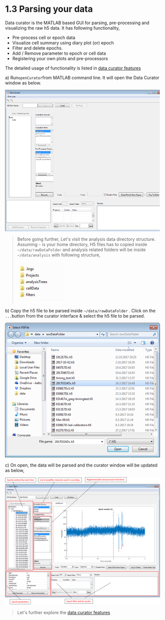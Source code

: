 # 1.3 Parsing your data

Data curator is the MATLAB based GUI for parsing, pre-processing and visualizing the raw h5 data. It has following functionality,

* Pre-process cell or epoch data
* Visualize cell summary using diary plot \(or\) epoch
* Filter and delete epochs.
* Add / Remove parameter to epoch or cell data
* Registering your own plots and pre-processors

The detailed usage of functionality is listed in [data curator features](/02-parsing-your-data/21-data-curator-features.md)

a\) Run`openCurator`from MATLAB command line. It will open the Data Curator window as below.

![](/assets/curator_view.png)

> Before going further, Let's visit the analysis data directory structure.  Assuming `~` is your home directory, H5 files has to copied inside `~/data/rawDataFolder` and analysis related folders will be inside `~/data/analysis` with following structure,
>
> ![](/assets/project_heirarchy.png)

b\) Copy the h5 file to be parsed inside `~/data/rawDataFolder` . Click on the `...`button from the curator interface & select the h5 file to be parsed.

![](/assets/select_h5.png)

c\) On open, the data will be parsed and the curator window will be updated as below,

![](/assets/curator_with_data.png)

> Let's further explore the [data curator features](/02-parsing-your-data/21-data-curator-features.md)



